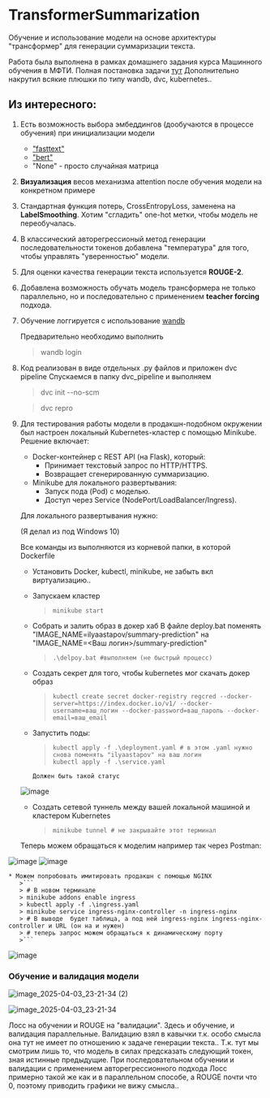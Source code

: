 # TransformerSummarization
Обучение и использование модели на основе архитектуры "трансформер" для генерации суммаризации текста.
 
Работа была выполнена в рамках домашнего задания курса Машинного обучения в МФТИ. Полная постановка задачи [тут](https://github.com/ml-dafe/ml_mipt_dafe/tree/main/05_Attention/homework)
Дополнительно накрутил всякие плюшки по типу wandb, dvc, kubernetes.. 

## Из интересного:
1. Есть возможность выбора эмбеддингов (дообучаются в процессе обучения) при инициализации модели 
   * ["fasttext"](https://fasttext.cc/docs/en/crawl-vectors.html)
   * ["bert"](https://huggingface.co/ai-forever/sbert_large_nlu_ru)
   * "None" - просто случайная матрица
2. **Визуализация** весов механизма attention после обучения модели на конкретном примере
3. Стандартная функция потерь, CrossEntropyLoss, заменена на **LabelSmoothing**. Хотим "сгладить" one-hot метки, чтобы модель не переобучалась.
4. В классический авторегрессионый метод генерации последовательности токенов добавлена "температура" для того, чтобы управлять "уверенностью" модели. 
5. Для оценки качества генерации текста используется **ROUGE-2**.
6. Добавлена возможность обучать модель трансформера не только параллельно, но и последовательно с применением **teacher forcing** подхода.
7. Обучение логгируется с использование [wandb](https://wandb.ai/iastapov114-mipt/TransformerSummarization?nw=nwuseriastapov114)

   Предварительно необходимо выполнить
   > wandb login 
  
8. Код реализован в виде отдельных .py файлов и приложен dvc pipeline
    Спускаемся в папку dvc_pipeline и выполняем
    > dvc init --no-scm

    > dvc repro

9. Для тестирования работы модели в продакшн-подобном окружении был настроен локальный Kubernetes-кластер с помощью Minikube. Решение включает:
    + Docker-контейнер с REST API (на Flask), который:
      * Принимает текстовый запрос по HTTP/HTTPS.
      * Возвращает сгенерированную суммаризацию.
    + Minikube для локального развертывания:
      * Запуск пода (Pod) с моделью.
      * Доступ через Service (NodePort/LoadBalancer/Ingress).

    Для локального развертывания нужно: 

    (Я делал из под Windows 10) 

    Все команды из выполняются из корневой папки, в которой Dockerfile
    * Установить Docker, kubectl, minikube, не забыть вкл виртуализацию..
    * Запускаем кластер
       > ```
       > minikube start
       > ```
       
    * Собрать и залить образ в докер хаб
      В файле deploy.bat поменять "IMAGE_NAME=ilyaastapov/summary-prediction" на "IMAGE_NAME=<Ваш логин>/summary-prediction"
      > ```
      > .\delpoy.bat #выполняем (не быстрый процесс)
      > ```

    * Создать секрет для того, чтобы kubernetes мог скачать докер образ
       > ```
       > kubectl create secret docker-registry regcred --docker-server=https://index.docker.io/v1/ --docker-username=ваш_логин --docker-password=ваш_пароль --docker-email=ваш_email
       > ```
       
    * Запустить поды:
       >```
       > kubectl apply -f .\deployment.yaml # в этом .yaml нужно снова поменять "ilyaastapov" на ваш логин
       > kubectl apply -f .\service.yaml
       >```
          Должен быть такой статус

     ![image](https://github.com/user-attachments/assets/54b67075-e3f3-4026-9cc4-15175c010fdd)


    * Создать сетевой туннель между вашей локальной машиной и кластером Kubernetes

       >```
       > minikube tunnel # не закрывайте этот терминал
       >```
   Теперь можем обращаться к моделим например так через Postman:

 ![image](https://github.com/user-attachments/assets/072fc8be-3189-4f0c-b4e2-6ce2dad5dd49)
 ![image](https://github.com/user-attachments/assets/26d455cf-08ca-41b8-b692-9e5d5fa114ef)

    * Можем попробовать имитировать продакшн с помощью NGINX
       >```
       > # В новом терминале
       > minikube addons enable ingress
       > kubectl apply -f .\ingress.yaml
       > minikube service ingress-nginx-controller -n ingress-nginx
       > # В выводе  будет таблица, а под ней ingress-nginx ingress-nginx-controller и URL (он на и нужен)
       > # теперь запрос можем обращаться к динамическому порту
       >```
  ![image](https://github.com/user-attachments/assets/309e6c1c-0217-4da6-a48f-588b19e7cef7) 

### Обучение и валидация модели

![image_2025-04-03_23-21-34 (2)](https://github.com/user-attachments/assets/193c99fc-3d5a-41a8-8344-fec7644ff8c1)

![image_2025-04-03_23-21-34](https://github.com/user-attachments/assets/9558bf37-25e6-4329-90d4-9cc10a7f78b8)

   Лосс на обучении и ROUGE на "валидации". Здесь и обучение, и валидация параллельные. Валидацию взял в кавычки т.к. особо смысла она тут не имеет по отношению к задаче генерации текста.. Т.к. тут мы смотрим лишь то, что модель в силах предсказать следующий токен, зная истинные предыдущие. При последовательном обучении и валидации с применением авторегрессионного подхода Лосс примерно такой же как и в параллельном способе, а ROUGE почти что 0, поэтому приводить графики не вижу смысла..

